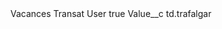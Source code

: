 <?xml version="1.0" encoding="UTF-8"?>
<CustomMetadata xmlns="http://soap.sforce.com/2006/04/metadata" xmlns:xsi="http://www.w3.org/2001/XMLSchema-instance" xmlns:xsd="http://www.w3.org/2001/XMLSchema">
    <label>Vacances Transat User</label>
    <protected>true</protected>
    <values>
        <field>Value__c</field>
        <value xsi:type="xsd:string">td.trafalgar</value>
    </values>
</CustomMetadata>
